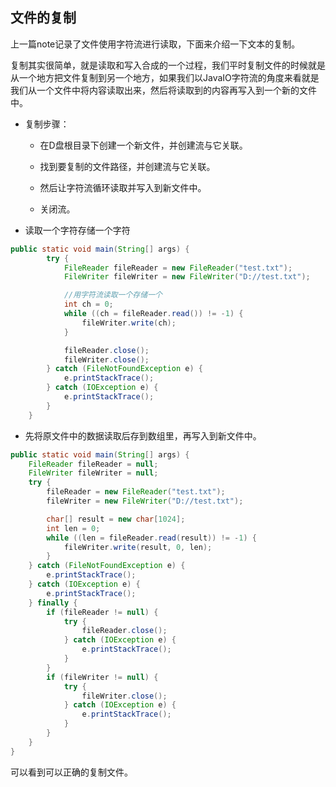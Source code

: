 ## 文件的复制     

上一篇note记录了文件使用字符流进行读取，下面来介绍一下文本的复制。     

复制其实很简单，就是读取和写入合成的一个过程，我们平时复制文件的时候就是从一个地方把文件复制到另一个地方，如果我们以JavaIO字符流的角度来看就是我们从一个文件中将内容读取出来，然后将读取到的内容再写入到一个新的文件中。      

+ 复制步骤：     

    - 在D盘根目录下创建一个新文件，并创建流与它关联。     

    - 找到要复制的文件路径，并创建流与它关联。     

    - 然后让字符流循环读取并写入到新文件中。     

    - 关闭流。         

* 读取一个字符存储一个字符      

```java
public static void main(String[] args) {
        try {
            FileReader fileReader = new FileReader("test.txt");
            FileWriter fileWriter = new FileWriter("D://test.txt");

            //用字符流读取一个存储一个
            int ch = 0;
            while ((ch = fileReader.read()) != -1) {
                fileWriter.write(ch);
            }

            fileReader.close();
            fileWriter.close();
        } catch (FileNotFoundException e) {
            e.printStackTrace();
        } catch (IOException e) {
            e.printStackTrace();
        }
    }
```   

* 先将原文件中的数据读取后存到数组里，再写入到新文件中。       

```java
public static void main(String[] args) {
    FileReader fileReader = null;
    FileWriter fileWriter = null;
    try {
        fileReader = new FileReader("test.txt");
        fileWriter = new FileWriter("D://test.txt");

        char[] result = new char[1024];
        int len = 0;
        while ((len = fileReader.read(result)) != -1) {
            fileWriter.write(result, 0, len);
        }
    } catch (FileNotFoundException e) {
        e.printStackTrace();
    } catch (IOException e) {
        e.printStackTrace();
    } finally {
        if (fileReader != null) {
            try {
                fileReader.close();
            } catch (IOException e) {
                e.printStackTrace();
            }
        }
        if (fileWriter != null) {
            try {
                fileWriter.close();
            } catch (IOException e) {
                e.printStackTrace();
            }
        }
    }
}
```        

可以看到可以正确的复制文件。        

